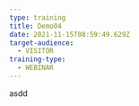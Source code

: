 ```yaml
---
type: training
title: Demo04
date: 2021-11-15T08:59:49.629Z
target-audience:
  - VISITOR
training-type:
  - WEBINAR
---
```

asdd